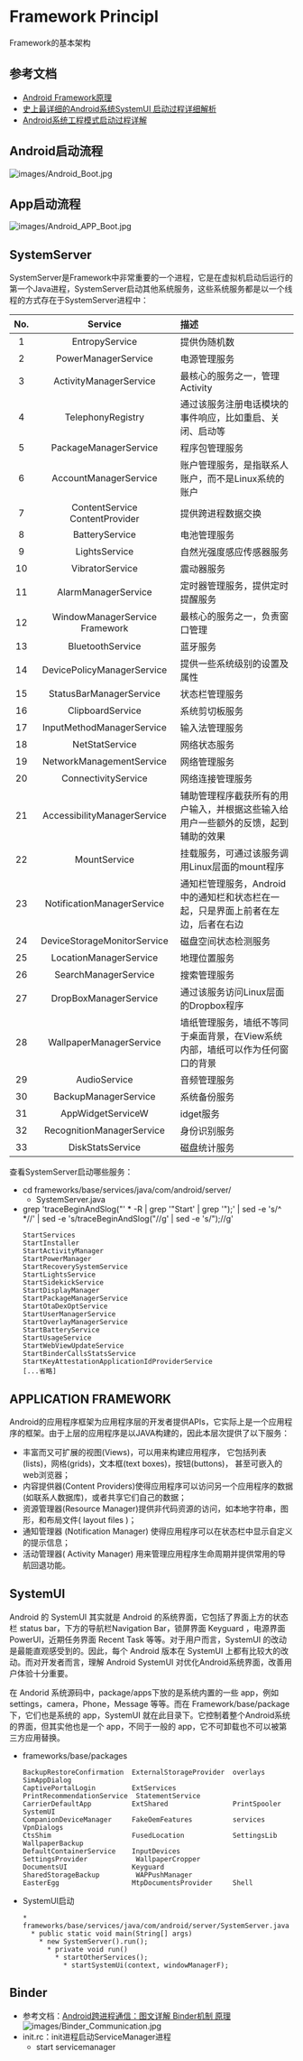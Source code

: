 # Framework Principl

Framework的基本架构

## 参考文档

* [Android Framework原理](https://www.jianshu.com/p/2f95ab717078)
* [史上最详细的Android系统SystemUI 启动过程详细解析](https://www.jianshu.com/p/2e0f403e5299)
* [Android系统工程模式启动过程详解](https://blog.csdn.net/foreverJQQ/article/details/71141976)

## Android启动流程

![images/Android_Boot.jpg](images/Android_Boot.jpg)

## App启动流程

![images/Android_APP_Boot.jpg](images/Android_APP_Boot.jpg)

## SystemServer

SystemServer是Framework中非常重要的一个进程，它是在虚拟机启动后运行的第一个Java进程，SystemServer启动其他系统服务，这些系统服务都是以一个线程的方式存在于SystemServer进程中：

No. | Service | 描述
:--:|:--:|:--
1  | EntropyService | 提供伪随机数
2  | PowerManagerService | 电源管理服务
3  | ActivityManagerService | 最核心的服务之一，管理Activity
4  | TelephonyRegistry | 通过该服务注册电话模块的事件响应，比如重启、关闭、启动等
5  | PackageManagerService | 程序包管理服务
6  | AccountManagerService | 账户管理服务，是指联系人账户，而不是Linux系统的账户 
7  | ContentService ContentProvider | 提供跨进程数据交换
8  | BatteryService | 电池管理服务
9  | LightsService | 自然光强度感应传感器服务
10 | VibratorService | 震动器服务 
11 | AlarmManagerService | 定时器管理服务，提供定时提醒服务
12 | WindowManagerService Framework | 最核心的服务之一，负责窗口管理
13 | BluetoothService | 蓝牙服务
14 | DevicePolicyManagerService | 提供一些系统级别的设置及属性
15 | StatusBarManagerService | 状态栏管理服务
16 | ClipboardService | 系统剪切板服务
17 | InputMethodManagerService | 输入法管理服务
18 | NetStatService | 网络状态服务
19 | NetworkManagementService | 网络管理服务
20 | ConnectivityService | 网络连接管理服务
21 | AccessibilityManagerService | 辅助管理程序截获所有的用户输入，并根据这些输入给用户一些额外的反馈，起到辅助的效果
22 | MountService | 挂载服务，可通过该服务调用Linux层面的mount程序
23 | NotificationManagerService | 通知栏管理服务，Android中的通知栏和状态栏在一起，只是界面上前者在左边，后者在右边
24 | DeviceStorageMonitorService | 磁盘空间状态检测服务
25 | LocationManagerService | 地理位置服务
26 | SearchManagerService | 搜索管理服务
27 | DropBoxManagerService | 通过该服务访问Linux层面的Dropbox程序
28 | WallpaperManagerService | 墙纸管理服务，墙纸不等同于桌面背景，在View系统内部，墙纸可以作为任何窗口的背景 
29 | AudioService | 音频管理服务
30 | BackupManagerService | 系统备份服务
31 | AppWidgetServiceW | idget服务
32 | RecognitionManagerService | 身份识别服务
33 | DiskStatsService | 磁盘统计服务


查看SystemServer启动哪些服务：
* cd frameworks/base/services/java/com/android/server/
  * SystemServer.java
* grep 'traceBeginAndSlog("' * -R | grep '"Start' | grep '");' | sed -e 's/^ *//' | sed -e 's/traceBeginAndSlog("//g' | sed -e 's/");//g'
  ```
  StartServices
  StartInstaller
  StartActivityManager
  StartPowerManager
  StartRecoverySystemService
  StartLightsService
  StartSidekickService
  StartDisplayManager
  StartPackageManagerService
  StartOtaDexOptService
  StartUserManagerService
  StartOverlayManagerService
  StartBatteryService
  StartUsageService
  StartWebViewUpdateService
  StartBinderCallsStatsService
  StartKeyAttestationApplicationIdProviderService
  [...省略]
  ```

## APPLICATION FRAMEWORK

Android的应用程序框架为应用程序层的开发者提供APIs，它实际上是一个应用程序的框架。由于上层的应用程序是以JAVA构建的，因此本层次提供了以下服务：

* 丰富而又可扩展的视图(Views)，可以用来构建应用程序， 它包括列表(lists)，网格(grids)，文本框(text boxes)，按钮(buttons)， 甚至可嵌入的web浏览器；
* 内容提供器(Content Providers)使得应用程序可以访问另一个应用程序的数据(如联系人数据库)，或者共享它们自己的数据；
* 资源管理器(Resource Manager)提供非代码资源的访问，如本地字符串，图形，和布局文件( layout files )；
* 通知管理器 (Notification Manager) 使得应用程序可以在状态栏中显示自定义的提示信息；
* 活动管理器( Activity Manager) 用来管理应用程序生命周期并提供常用的导航回退功能。

## SystemUI 

Android 的 SystemUI 其实就是 Android 的系统界面，它包括了界面上方的状态栏 status bar，下方的导航栏Navigation Bar，锁屏界面 Keyguard ，电源界面 PowerUI，近期任务界面 Recent Task 等等。对于用户而言，SystemUI 的改动是最能直观感受到的。因此，每个 Android 版本在 SystemUI 上都有比较大的改动。而对开发者而言，理解 Android SystemUI 对优化Android系统界面，改善用户体验十分重要。

在 Andorid 系统源码中，package/apps下放的是系统内置的一些 app，例如 settings，camera，Phone，Message 等等。而在 Framework/base/package 下，它们也是系统的 app，SystemUI 就在此目录下。它控制着整个Android系统的界面，但其实他也是一个 app，不同于一般的 app，它不可卸载也不可以被第三方应用替换。

* frameworks/base/packages
  ```
  BackupRestoreConfirmation  ExternalStorageProvider  overlays                    SimAppDialog
  CaptivePortalLogin         ExtServices              PrintRecommendationService  StatementService
  CarrierDefaultApp          ExtShared                PrintSpooler                SystemUI
  CompanionDeviceManager     FakeOemFeatures          services                    VpnDialogs
  CtsShim                    FusedLocation            SettingsLib                 WallpaperBackup
  DefaultContainerService    InputDevices             SettingsProvider            WallpaperCropper
  DocumentsUI                Keyguard                 SharedStorageBackup         WAPPushManager
  EasterEgg                  MtpDocumentsProvider     Shell
  ```
* SystemUI启动
  ```
  * frameworks/base/services/java/com/android/server/SystemServer.java
    * public static void main(String[] args)
      * new SystemServer().run();
        * private void run()
          * startOtherServices();
            * startSystemUi(context, windowManagerF);
  ```

## Binder 

* 参考文档：[Android跨进程通信：图文详解 Binder机制 原理](https://blog.csdn.net/carson_ho/article/details/73560642)  
  ![images/Binder_Communication.jpg](images/Binder_Communication.jpg)
* init.rc：init进程启动ServiceManager进程
  * start servicemanager
